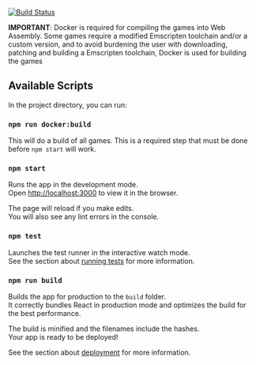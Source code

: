 [![Build Status](https://travis-ci.org/browser-doom/browser-arcade.svg?branch=master)](https://travis-ci.org/browser-doom/browser-arcade)

**IMPORTANT**: Docker is required for compiling the games into Web Assembly. Some games require a modified Emscripten toolchain and/or
a custom version, and to avoid burdening the user with downloading, patching and building a Emscripten toolchain, Docker is used
for building the games

## Available Scripts

In the project directory, you can run:

### `npm run docker:build`

This will do a build of all games. This is a required step that must be done before `npm start` will work.

### `npm start`

Runs the app in the development mode.<br>
Open [http://localhost:3000](http://localhost:3000) to view it in the browser.

The page will reload if you make edits.<br>
You will also see any lint errors in the console.

### `npm test`

Launches the test runner in the interactive watch mode.<br>
See the section about [running tests](https://facebook.github.io/create-react-app/docs/running-tests) for more information.

### `npm run build`

Builds the app for production to the `build` folder.<br>
It correctly bundles React in production mode and optimizes the build for the best performance.

The build is minified and the filenames include the hashes.<br>
Your app is ready to be deployed!

See the section about [deployment](https://facebook.github.io/create-react-app/docs/deployment) for more information.